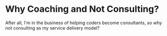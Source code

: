 # Why Coaching and Not Consulting?

After all, I'm in the business of helping coders become consultants, so why not consulting as my service delivery model?
